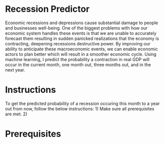 # Recession Predictor

Economic recessions and depressions cause substantial damage to people and businesses well-being. One of the biggest problems with how our economic system handles these events is that we are unable to accurately forecast them resulting in sudden panicked realizations that the economy is contracting, deepening recessions destructive power.  By improving our ability to anticipate these macroeconomic events, we can enable economic actors to plan better which will result in a smoother economic cycle. Using machine learning, I predict the probability a contraction in real GDP will occur in the current month, one month out, three months out, and in the next year.

# Instructions

To get the predicted probability of a recession occuring this month to a year out from now, follow the below instructions:
    1) Make sure all prerequisites are met.
    2) 
    

# Prerequisites

